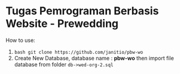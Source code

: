 # Tugas Pemrograman Berbasis Website - Prewedding
How to use:
1. ```bash git clone https://github.com/janitio/pbw-wo ```
2. Create New Database, database name : **pbw-wo** then import file database 
   from folder ``` db->wed-org-2.sql ```